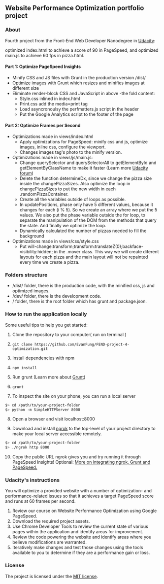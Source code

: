 ## Website Performance Optimization portfolio project

### About

Fourth project from the Front-End Web Developer Nanodegree in [Udacity](https://www.udacity.com/):

optimized index.html to achieve a score of 90 in PageSpeed, and optimized main.js to achieve 60 fps in pizza.html.

#### Part 1: Optimize PageSpeed Insights

- Minify CSS and JS files with Grunt in the production version /dist/
- Optimize images with Grunt which resizes and minifies images at different size
- Eliminate render-block CSS and JavaScript in above -the fold content:
  - Style.css inlined in index.html
  - Print.css add the media=print tag
  - Load asyncronoulsy the perfmatters.js script in the header
  - Put the Google Analytics script to the footer of the page

#### Part 2: Optimize Frames per Second

- Optimizations made in views/index.html
  - Apply optimizations for PageSpeed: minify css and js, optimize images, inline css, configure the viewport.
  - Changes images tag's photo to the minify version.
- Optimizations made in views/js/main.js:
  - Change querySelector and querySelectorAll to getElementById and getElementByClassName to make it faster (Learn more <a href="https://discussions.udacity.com/t/project-4-how-do-i-optimize-the-background-pizzas-for-loop/36302">Udacity forum</a>)
  - Delete the function determineDx, since we change the pizza size inside the changePizzaSizes. Also optimize the loop in changePizzaSizes to put the new width in each .randomPizzaContainer.
  - Create all the variables outside of loops as possible.
  - In updatePositions, phase only have 5 different values, because it changes for each (i % 5). So we create an array where we put the 5 values. We also put the phase variable outside the for loop, to separate the manipulation of the DOM from the methods that query the state. And finally we optimize the loop.
  - Dynamically calculated the number of pizzas needed to fill the background
- Optimizations made in views/css/style.css
  - Put will-change:transform;transform:translateZ(0);backface-visibility:hidden; in the .mover class. This way we will create diferent layouts for each pizza and the main layout will not be repainted every time we create a pizza.

### Folders structure

- /dist/ folder, there is the production code, with the minified css, js and optimized images.
- /dev/ folder, there is the development code.
- / folder, there is the root folder which has grunt and package.json.

### How to run the application locally

Some useful tips to help you get started:

1. Clone the repository to your computer( run on terminal )

2. ```
   git clone https://github.com/EvanFung/FEND-project-4-optimization.git
   ```

3. Install dependencies with npm

4. ```
   npm install
   ```

5. Run grunt (Learn more about <a href="https://gruntjs.com/">Grunt</a>)

6. ```
   grunt
   ```

7. To inspect the site on your phone, you can run a local server

  ```bash
  $> cd /path/to/your-project-folder
  $> python -m SimpleHTTPServer 8000
  ```

8. Open a browser and visit localhost:8000

9. Download and install [ngrok](https://ngrok.com/) to the top-level of your project directory to make your local server accessible remotely.

  ``` bash
  $> cd /path/to/your-project-folder
  $> ./ngrok http 8000
  ```

10. Copy the public URL ngrok gives you and try running it through PageSpeed Insights! Optional: [More on integrating ngrok, Grunt and PageSpeed.](http://www.jamescryer.com/2014/06/12/grunt-pagespeed-and-ngrok-locally-testing/)

### Udacity's instructions

You will optimize a provided website with a number of optimization- and performance-related issues so that it achieves a target PageSpeed score and runs at 60 frames per second.

1. Review our course on Website Performance Optimization using Google PageSpeed.
2. Download the required project assets.
3. Use Chrome Developer Tools to review the current state of various pages within the application and identify areas for improvement.
4. Review the code powering the website and identify areas where you believe modifications are warranted.
5. Iteratively make changes and test those changes using the tools available to you to determine if they are a performance gain or loss.

### License

The project is licensed under the [MIT license](license.txt).
